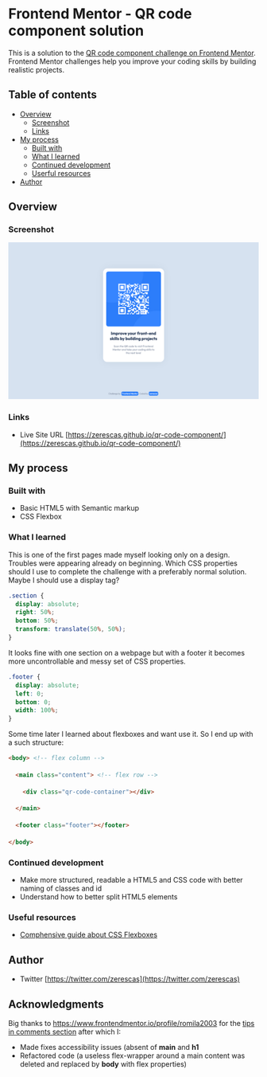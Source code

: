 # Frontend Mentor - QR code component solution

This is a solution to the [QR code component challenge on Frontend Mentor](https://www.frontendmentor.io/challenges/qr-code-component-iux_sIO_H). Frontend Mentor challenges help you improve your coding skills by building realistic projects. 

## Table of contents

- [Overview](#overview)
  - [Screenshot](#screenshot)
  - [Links](#links)
- [My process](#my-process)
  - [Built with](#built-with)
  - [What I learned](#what-i-learned)
  - [Continued development](#continued-development)
  - [Userful resources](#uselful-resources)
- [Author](#author)

## Overview

### Screenshot

![](./images/webpage-screenshot.png)

### Links

- Live Site URL [https://zerescas.github.io/qr-code-component/](https://zerescas.github.io/qr-code-component/)

## My process

### Built with

- Basic HTML5 with Semantic markup
- CSS Flexbox

### What I learned

This is one of the first pages made myself looking only on a design. Troubles were appearing already on beginning. Which CSS properties should I use to complete the challenge with a preferably normal solution. Maybe I should use a display tag?

```css
.section {
  display: absolute;
  right: 50%;
  bottom: 50%;
  transform: translate(50%, 50%);
}
```

It looks fine with one section on a webpage but with a footer it becomes more uncontrollable and messy set of CSS properties. 

```css
.footer {
  display: absolute;
  left: 0;
  bottom: 0;
  width: 100%;
}
```

Some time later I learned about flexboxes and want use it. So I end up with a such structure:

```html
<body> <!-- flex column -->

  <main class="content"> <!-- flex row -->

    <div class="qr-code-container"></div>

  </main>

  <footer class="footer"></footer>

</body>
```

### Continued development

- Make more structured, readable a HTML5 and CSS code with better naming of classes and id
- Understand how to better split HTML5 elements

### Useful resources

- [Comphensive guide about CSS Flexboxes](https://css-tricks.com/snippets/css/a-guide-to-flexbox/) 

## Author

- Twitter [https://twitter.com/zerescas](https://twitter.com/zerescas)

## Acknowledgments

Big thanks to https://www.frontendmentor.io/profile/romila2003 for the [tips in comments section](https://www.frontendmentor.io/solutions/qr-code-component-using-css-flexbox-vQdnR-oUSX) after which I: 
- Made fixes accessibility issues (absent of **main** and **h1**
- Refactored code (a useless flex-wrapper around a main content was deleted and replaced by **body** with flex properties) 
